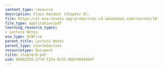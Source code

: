 ```yaml
---
content_type: resource
description: Class Handout (Chapter 9).
file: https://ol-ocw-studio-app-production.s3.amazonaws.com/courses/18-996-random-matrix-theory-and-its-applications-spring-2004/b0d425552774f23a8c55bbb74694d447_chapter9.pdf
file_type: application/pdf
learning_resource_types:
- Lecture Notes
ocw_type: OCWFile
parent_title: Lecture Notes
parent_type: CourseSection
resourcetype: Document
title: chapter9.pdf
uid: b0d42555-2774-f23a-8c55-bbb74694d447
---
```

